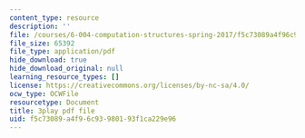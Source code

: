 ```yaml
---
content_type: resource
description: ''
file: /courses/6-004-computation-structures-spring-2017/f5c73089a4f96c93980193f1ca229e96_q38KAGAKORk.pdf
file_size: 65392
file_type: application/pdf
hide_download: true
hide_download_original: null
learning_resource_types: []
license: https://creativecommons.org/licenses/by-nc-sa/4.0/
ocw_type: OCWFile
resourcetype: Document
title: 3play pdf file
uid: f5c73089-a4f9-6c93-9801-93f1ca229e96
---
```

